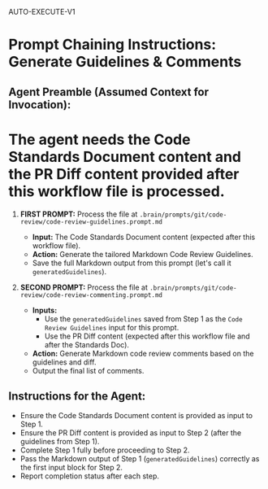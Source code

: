 AUTO-EXECUTE-V1

# Prompt Chaining Instructions: Generate Guidelines & Comments

## Agent Preamble (Assumed Context for Invocation):
# The agent needs the Code Standards Document content and the PR Diff content provided after this workflow file is processed.

1.  **FIRST PROMPT:** Process the file at `.brain/prompts/git/code-review/code-review-guidelines.prompt.md`
    * **Input:** The Code Standards Document content (expected after this workflow file).
    * **Action:** Generate the tailored Markdown Code Review Guidelines.
    * Save the full Markdown output from this prompt (let's call it `generatedGuidelines`).

2.  **SECOND PROMPT:** Process the file at `.brain/prompts/git/code-review/code-review-commenting.prompt.md`
    * **Inputs:**
        * Use the `generatedGuidelines` saved from Step 1 as the `Code Review Guidelines` input for this prompt.
        * Use the PR Diff content (expected after this workflow file and after the Standards Doc).
    * **Action:** Generate Markdown code review comments based on the guidelines and diff.
    * Output the final list of comments.

## Instructions for the Agent:
* Ensure the Code Standards Document content is provided as input to Step 1.
* Ensure the PR Diff content is provided as input to Step 2 (after the guidelines from Step 1).
* Complete Step 1 fully before proceeding to Step 2.
* Pass the Markdown output of Step 1 (`generatedGuidelines`) correctly as the first input block for Step 2.
* Report completion status after each step.